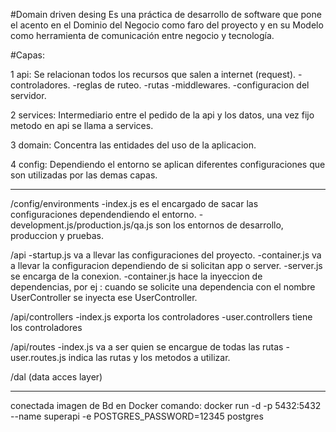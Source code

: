 #Domain driven desing
Es una práctica de desarrollo de software que pone el acento en el Dominio del Negocio como faro del proyecto y en su Modelo como herramienta de comunicación entre negocio y tecnología.

#Capas:

1 api: Se relacionan todos los recursos que salen a internet (request).
-controladores.
-reglas de ruteo.
-rutas
-middlewares.
-configuracion del servidor.

2 services: Intermediario entre el pedido de la api y los datos, una vez fijo metodo en api se llama a services.

3 domain: Concentra las entidades del uso de la aplicacion.

4 config: Dependiendo el entorno se aplican diferentes configuraciones que son utilizadas por las demas capas.

-----------------------------------------------------------------------------------------------------------------------


/config/environments
-index.js es el encargado de sacar las configuraciones dependendiendo el entorno.
-development.js/production.js/qa.js son los entornos de desarrollo, produccion y pruebas.

/api
-startup.js va a llevar las configuraciones del proyecto.
-container.js va a llevar la configuracion
dependiendo de si solicitan app o server.
-server.js se encarga de la conexion.
-container.js hace la inyeccion de dependencias, por ej : cuando se solicite una dependencia con el nombre UserController se inyecta ese UserController.

/api/controllers
-index.js exporta los controladores
-user.controllers tiene los controladores

/api/routes
-index.js va a ser quien se encargue de todas las rutas
-user.routes.js indica las rutas y los metodos a utilizar.

/dal (data acces layer)


--------------------------------------------------------------------------------------------------------------------
conectada imagen de Bd en Docker
comando:
docker run -d -p 5432:5432 --name superapi -e POSTGRES_PASSWORD=12345 postgres   
